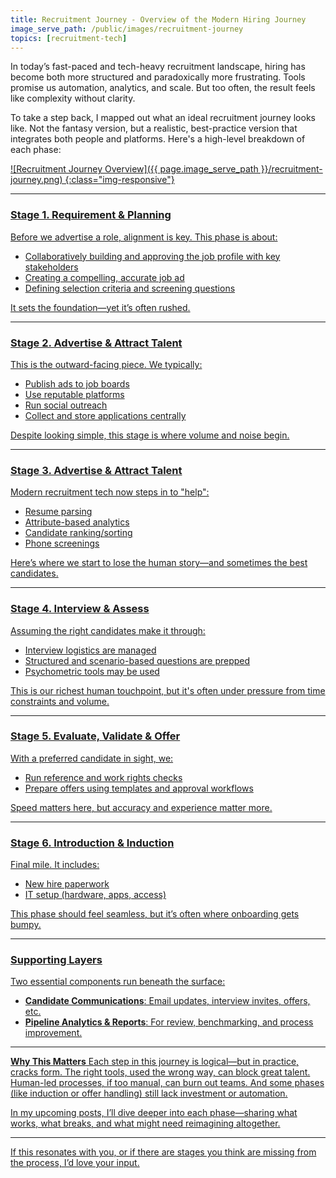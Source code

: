 ```yaml
---
title: Recruitment Journey - Overview of the Modern Hiring Journey
image_serve_path: /public/images/recruitment-journey
topics: [recruitment-tech]
---
```


In today’s fast-paced and tech-heavy recruitment landscape, hiring has become both more structured and paradoxically more frustrating. Tools promise us automation, analytics, and scale. But too often, the result feels like complexity without clarity.<!--more-->

To take a step back, I mapped out what an ideal recruitment journey looks like. Not the fantasy version, but a realistic, best-practice version that integrates both people and platforms. Here's a high-level breakdown of each phase:

<a href="{{ page.image_serve_path }}/recruitment-journey.png" target="_blank" title="View full size image" class="clickable-img">
  ![Recruitment Journey Overview]({{ page.image_serve_path }}/recruitment-journey.png)
  {:class="img-responsive"}

---

### Stage 1. Requirement & Planning

Before we advertise a role, alignment is key. This phase is about:

- Collaboratively building and approving the job profile with key stakeholders
- Creating a compelling, accurate job ad
- Defining selection criteria and screening questions

It sets the foundation—yet it’s often rushed.

---

### Stage 2. Advertise & Attract Talent

This is the outward-facing piece. We typically:

- Publish ads to job boards
- Use reputable platforms
- Run social outreach
- Collect and store applications centrally

Despite looking simple, this stage is where volume and noise begin.

---

### Stage 3. Advertise & Attract Talent

Modern recruitment tech now steps in to "help":

- Resume parsing
- Attribute-based analytics
- Candidate ranking/sorting
- Phone screenings

Here’s where we start to lose the human story—and sometimes the best candidates.

---

### Stage 4. Interview & Assess

Assuming the right candidates make it through:

- Interview logistics are managed
- Structured and scenario-based questions are prepped
- Psychometric tools may be used

This is our richest human touchpoint, but it's often under pressure from time constraints and volume.

---

### Stage 5. Evaluate, Validate & Offer

With a preferred candidate in sight, we:

- Run reference and work rights checks
- Prepare offers using templates and approval workflows

Speed matters here, but accuracy and experience matter more.

---

### Stage 6. Introduction & Induction

Final mile. It includes:

- New hire paperwork
- IT setup (hardware, apps, access)

This phase should feel seamless, but it’s often where onboarding gets bumpy.

---

### Supporting Layers

Two essential components run beneath the surface:

- **Candidate Communications**: Email updates, interview invites, offers, etc.
- **Pipeline Analytics & Reports**: For review, benchmarking, and process improvement.

---

**Why This Matters**
Each step in this journey is logical—but in practice, cracks form. The right tools, used the wrong way, can block great talent. Human-led processes, if too manual, can burn out teams. And some phases (like induction or offer handling) still lack investment or automation.

In my upcoming posts, I’ll dive deeper into each phase—sharing what works, what breaks, and what might need reimagining altogether.

---

If this resonates with you, or if there are stages you think are missing from the process, I’d love your input.
